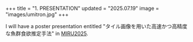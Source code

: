 +++
title = "1. PRESENTATION"
updated = "2025.07.19"
image = "images/umitron.jpg"
+++

I will have a poster presentation entitled "タイル画像を用いた高速かつ高精度な魚群食欲推定手法" in [MIRU2025](https://cvim.ipsj.or.jp/MIRU2025/).

